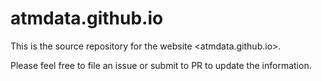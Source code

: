 # atmdata.github.io

This is the source repository for the website <atmdata.github.io>.

Please feel free to file an issue or submit to PR to update the information.
